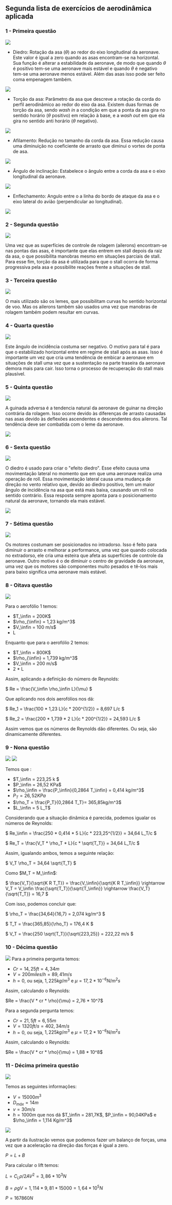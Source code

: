 ## Segunda lista de exercícios de aerodinâmica aplicada

### 1 - Primeira questão
![](./lista_Exercicios_2.png)

- Diedro: Rotação da asa ($\theta$) ao redor do eixo longitudinal da aeronave. Este valor é igual a zero quando as asas encontram-se na horizontal. Sua função é alterar a estabilidade da aeronave, de modo que quando $\theta$ é positivo tem-se uma aeronave mais estável e quando $\theta$ é negativo tem-se uma aeronave menos estável. Além das asas isso pode ser feito coma empenagem também.


![](./lista_Exercicios_2__12.png)

- Torção da asa: Parâmetro da asa que descreve a rotação da corda do perfil aerodinâmico ao redor do eixo da asa. Existem duas formas de torção da asa, sendo _wash in_ a condição em que a ponta da asa gira no sentido horário ($\theta$ positivo) em relação à base, e a _wash out_ em que ela gira no sentido anti horário ($\theta$ negativo).


![](./lista_Exercicios_2__13.png)

- Afilamento: Redução no tamanho da corda da asa. Essa redução causa uma diminuição no coeficiente de arrasto que diminui o vortex de ponta de asa.


![](./lista_Exercicios_2__14.png)


- Ângulo de inclinação: Estabelece o ângulo entre a corda da asa e o eixo longitudinal da aeronave.


![](./lista_Exercicios_2__15.png)



- Enflechamento: Angulo entre o a linha do bordo de ataque da asa e o eixo lateral do avião (perpendicular ao longitudinal).

![](./lista_Exercicios_2__16.png)



### 2 - Segunda questão
![](./lista_Exercicios_2_2.png)

Uma vez que as superfícies de controle de rolagem (ailerons) encontram-se nas pontas das asas, é importante que elas entrem em stall depois da raiz da asa, o que possibilita manobras mesmo em situações parciais de stall. Para esse fim, torção da asa é utilizada para que o stall ocorra de forma progressiva pela asa e possibilite reações frente a situações de stall.

### 3 - Terceira questão
![](./lista_Exercicios_2_3.png)

O mais utilizado são os lemes, que possibilitam curvas ho sentido horizontal de voo. Mas os ailerons também são usados uma vez que manobras de rolagem também podem resultar em curvas.

### 4 - Quarta questão
![](./lista_Exercicios_2_4.png)

Este ângulo de incidência costuma ser negativo. O motivo para tal é para que o estabilizado horizontal entre em regime de stall após as asas. Isso é importante um vez que cria uma tendência de embicar a aeronave em situações de stall uma vez que a sustentação na parte traseira da aeronave demora mais para cair. Isso torna o processo de recuperação do stall mais plausível.

### 5 - Quinta questão
![](./lista_Exercicios_2_5.png)

A guinada adversa é a tendencia natural da aeronave de guinar na direção contrária da rolagem. Isso ocorre devido às diferenças de arrasto causadas nas asas devido às deflexões ascendentes e descendentes dos ailerons. Tal tendência deve ser combatida com o leme da aeronave.

![](./lista_Exercicios_2__17.png)

### 6 - Sexta questão
![](./lista_Exercicios_2_6.png)

O diedro é usado para criar o "efeito diedro". Esse efeito causa uma movimentação lateral no momento que em que uma aeronave realiza uma operação de roll. Essa movimentação lateral causa uma mudança de direção no vento relativo que, devido ao diedro positivo, tem um maior ângulo de incidência na asa que está mais baixa, causando um roll no sentido contrário. Essa resposta sempre aponta para o posicionamento natural da aeronave, tornando ela mais estável.

![](./lista_Exercicios_2__18.png)

### 7 - Sétima questão
![](./lista_Exercicios_2_7.png)

Os motores costumam ser posicionados no intradorso. Isso é feito para diminuir o arrasto e melhorar a performance, uma vez que quando colocada no extradorso, ele cria uma esteira que afeta as superfícies de controle da aeronave. Outro motivo é o de diminuir o centro de gravidade da aeronave, uma vez que os motores são componentes muito pesados e tê-los mais para baixo significa uma aeronave mais estável.

### 8 - Oitava questão
![](./lista_Exercicios_2_8.png)

Para o aerofólio 1 temos:

- $T_\infin = 200K$
- $\rho_{\infin} = 1,23 kg/m^3$
- $V_\infin = 100 m/s$
- L

Enquanto que para o aerofólio 2 temos:

- $T_\infin = 800K$
- $\rho_{\infin} = 1,739 kg/m^3$
- $V_\infin = 200 m/s$
- 2 * L

Assim, aplicando a definição do número de Reynolds:

$
Re = \frac{V_\infin \rho_\infin L}{\mu}
$

Que aplicando nos dois aerofólios nos dá:

$
Re_1 = \frac{100 * 1,23 L}{c * 200^{1/2}} = 8,697 L/c
$

$
Re_2 = \frac{200 * 1,739 * 2 L}{c * 200^{1/2}} = 24,593 L/c
$

Assim vemos que os números de Reynolds dão diferentes. Ou seja, são dinamicamente diferentes.

### 9 - Nona questão
![](./lista_Exercicios_2_9.png)
![](./lista_Exercicios_2_9b.png)

Temos que :
- $T_\infin = 223,25 k $
- $P_\infin = 26,52 KPa$
- $\rho_\infin = \frac{P_\infin}{0,2864 T_\infin} = 0,414 kg/m^3$
- $P_T = 26,52 KPa$
- $\rho_T = \frac{P_T}{0,2864 T_T}= 365,85kg/m^3$
- $L_\infin = 5 L_T$

Considerando que a situação dinâmica é parecida, podemos igualar os números de Reynolds:

$
Re_\infin = \frac{250 * 0,414 * 5 L}{c * 223,25^{1/2}} = 34,64 L_T/c
$

$
Re_T = \frac{V_T * \rho_T * L}{c * \sqrt{T_T}} = 34,64 L_T/c
$

Assim, igualando ambos, temos a seguinte relação:

$
V_T \rho_T = 34,64 \sqrt{T_T}
$

Como $M_T = M_\infin$:

$
\frac{V_T}{\sqrt{K R T_T}} = \frac{V_\infin}{\sqrt{K R T_\infin}} \rightarrow V_T = V_\infin \frac{\sqrt{T_T}}{\sqrt{T_\infin}} \rightarrow \frac{V_T}{\sqrt{T_T}} = 16,7
$

Com isso, podemos concluir que:

$
\rho_T = \frac{34,64}{16,7} = 2,074 kg/m^3
$

$
T_T = \frac{365,85}{\rho_T} = 176,4 K
$

$
V_T = \frac{250 \sqrt{T_T}}{\sqrt{223,25}} = 222,22 m/s
$

### 10 - Décima questão
![](./lista_Exercicios_2__10.png)
Para a primeira pergunta temos:

- $Cr = 14,25 ft = 4,34 m$
- $V = 200 miles/h = 89,41 m/s$
- $h = 0$, ou seja, $1,225 kg/m^3$ e $\mu = 17,2 * 10^{-6} N/m^2s$

Assim, calculando o Reynolds:

$Re = \frac{V * cr * \rho}{\mu} = 2,76 * 10^7$

Para a segunda pergunta temos:

- $Cr = 21,5 ft = 6,55 m$
- $V = 1320 ft/s = 402,34 m/s$
- $h = 0$, ou seja, $1,225 kg/m^3$ e $\mu = 17,2 * 10^{-6} N/m^2s$

Assim, calculando o Reynolds:

$Re = \frac{V * cr * \rho}{\mu} = 1,88 * 10^8$



### 11 - Décima primeira questão
![](./lista_Exercicios_2__11.png)

Temos as seguintes informações:

- $V = 15000 m^3$
- $D_{máx} = 14m$
- $v = 30 m/s$
- $h = 1000m$ que nos dá $T_\infin = 281,7K$, $P_\infin = 90,04KPa$ e $\rho_\infin = 1,114 Kg/m^3$

![](./lista_Exercicios_2__19.png)

A partir da ilustração vemos que podemos fazer um balanço de forças, uma vez que a aceleração na direção das forças é igual a zero. 

$P = L + B$

Para calcular o lift temos:

$L = C_L \rho/2 A V^2 = 3,86*10^3 N$

$B = \rho g V = 1,114 * 9,81 * 15000 = 1,64 * 10^5 N$

$P = 167860N$

